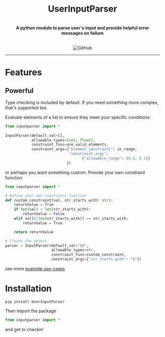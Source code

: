 
<br />

<div align="center">
<h1>UserInputParser</h1>

</div>

<br />
<div align="center">
  <b>A python module to parse user's input and provide helpful error messages on failure</b>
</div>
<br />


<p align="center">
<img alt="GitHub" src="https://img.shields.io/github/license/jkalish14/UserInputParser?style=plastic">
</p>

---

# Features

## Powerful

Type checking is included by default. If you need something more complex, that's supported too.

Evaluate elements of a list to ensure they meet your specific conditions:
```python
from inputparser import *
 
InputParser(default_val=[], 
            allowable_types=(int, float), 
            constraint_func=are_valid_elements, 
            constraint_args={"element_constraint": in_range,
                             "constraint_args":
                                   {"allowable_range": (0.0, 0.1)}
                            })
```

or perhaps you want something custom. Provide your own constraint function:
```python
from inputparser import *

# Define your own constraint function
def custom_constraint(val, str_starts_with: str):
    returnValue = True
    if len(val) < len(str_starts_with):
        returnValue = False
    elif val[0:len(str_starts_with)] == str_starts_with:
        returnValue = True

    return returnValue

# Create the object 
parser = InputParser(default_val="$0", 
                     allowable_types=str, 
                     constraint_func=custom_constraint, 
                     constraint_args={"str_starts_with": "$"})
```

see more [example use-cases](./examples)


# Installation
```
pip install UserInputParser
```

Then import the package
```python
from inputparser import *
```

and get to checkin'
